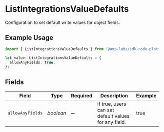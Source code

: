 # ListIntegrationsValueDefaults

Configuration to set default write values for object fields.

## Example Usage

```typescript
import { ListIntegrationsValueDefaults } from "@amp-labs/sdk-node-platform/models/operations";

let value: ListIntegrationsValueDefaults = {
  allowAnyFields: true,
};
```

## Fields

| Field                                                | Type                                                 | Required                                             | Description                                          | Example                                              |
| ---------------------------------------------------- | ---------------------------------------------------- | ---------------------------------------------------- | ---------------------------------------------------- | ---------------------------------------------------- |
| `allowAnyFields`                                     | *boolean*                                            | :heavy_minus_sign:                                   | If true, users can set default values for any field. | true                                                 |